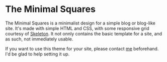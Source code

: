 # The Minimal Squares

The Minimal Squares is a minimalist design for a simple blog or blog-like site. It's made with simple HTML and CSS, with some responsive grid courtesy of [Skeleton](http://getskeleton.com). It not onnly contains the basic template for a site, and as such, not immediately usable. 

If you want to use this theme for your site, please contact [me](http://pseudomon.github.io) beforehand. I'd be glad to help setting it up.